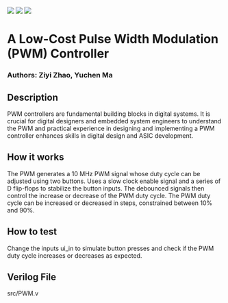 ![](../../workflows/gds/badge.svg) ![](../../workflows/docs/badge.svg) ![](../../workflows/test/badge.svg)

#  A Low-Cost Pulse Width Modulation (PWM) Controller

### Authors: Ziyi Zhao, Yuchen Ma

## Description

PWM controllers are fundamental building blocks in digital systems. It is crucial for digital designers and embedded system engineers to understand the PWM and practical experience in designing and implementing a PWM controller enhances skills in digital design and ASIC development.

## How it works

The PWM generates a 10 MHz PWM signal whose duty cycle can be adjusted using two buttons.
Uses a slow clock enable signal and a series of D flip-flops to stabilize the button inputs. 
The debounced signals then control the increase or decrease of the PWM duty cycle.
The PWM duty cycle can be increased or decreased in steps, constrained between 10% and 90%.

## How to test

Change the inputs ui_in to simulate button presses and check if the PWM duty cycle increases or decreases as expected.

## Verilog File
src/PWM.v





